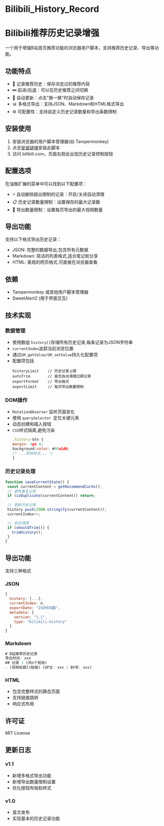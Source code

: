 # Bilibili_History_Record
# Bilibili推荐历史记录增强

一个用于增强B站首页推荐功能的浏览器用户脚本，支持推荐历史记录、导出等功能。

## 功能特点

- 📝 记录推荐历史：保存浏览过的推荐内容
- ⏮️ 前进/后退：可以在历史推荐之间切换  
- 🔄 自动更新：点击"换一换"时自动保存记录
- 📊 多格式导出：支持JSON、Markdown和HTML格式导出
- ⚙️ 可配置性：支持自定义历史记录数量和导出条数限制

## 安装使用

1. 安装浏览器的用户脚本管理器(如 Tampermonkey)
2. 点击[安装链接]()安装此脚本
3. 访问 bilibili.com，页面右侧会出现历史记录控制按钮

## 配置选项

在油猴扩展的菜单中可以找到以下配置项：

- ⚡ 自动删除超出限制的记录：开启/关闭自动清理
- 📋 历史记录数量限制：设置保存的最大记录数
- 🔢 导出数量限制：设置每页导出的最大视频数量

## 导出功能

支持以下格式导出历史记录：

- JSON: 完整的数据导出,包含所有元数据
- Markdown: 简洁的列表格式,适合笔记和分享
- HTML: 美观的网页格式,可直接在浏览器查看

## 依赖

- Tampermonkey 或其他用户脚本管理器
- SweetAlert2 (用于界面交互)

## 技术实现
### 数据管理
- 使用数组 `history[]`存储所有历史记录,每条记录为JSON字符串
- `currentIndex`追踪当前浏览位置
- 通过`GM_getValue/GM_setValue`持久化配置项
- 配置项包括
  ```javasccript
  historyLimit    // 历史记录上限
  autoTrim        // 是否自动清理过期记录  
  exportFormat    // 导出格式
  exportLimit     // 每页导出数量限制
  ```
### DOM操作
- `MutationObserver` 监听页面变化
- 使用 `querySelector `定位关键元素
- 动态创建和插入按钮
- `CSS`样式隔离,避免污染
  ```javascript
  .history-btn {
  margin: 4px 0;
  background-color: #00a1d6;
  /* ...其他样式... */
  }
  ```
### 历史记录处理
 ```javascript
function saveCurrentState() {
  const currentContent = getRecommendCards();
  // 避免重复记录
  if (isDuplicate(currentContent)) return;
  
  // 更新历史记录
  history.push(JSON.stringify(currentContent));
  currentIndex++;

  // 自动清理
  if (shouldTrim()) {
    trimHistory();
  }
}
```
## 导出功能
支持三种格式
### JSON
```javascript
{
  history: [...],
  currentIndex: n,
  exportDate: "ISO时间戳",
  metadata: {
    version: "1.1",
    type: "bilibili-history"
  }
}
```

### Markdown
```javascript
# B站推荐历史记录
导出时间: xxx
## 记录 1 (共n个视频) 
- [视频标题](链接) (UP主: xxx | BV号: xxx)
```

### HTML
- 包含完整样式的静态页面
- 支持链接跳转
- 响应式布局

## 许可证

MIT License

## 更新日志

### v1.1
- 新增多格式导出功能
- 新增导出数量限制设置
- 优化按钮布局和样式

### v1.0  
- 首次发布
- 实现基本的历史记录功能

